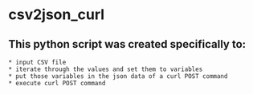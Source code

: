 # csv2json_curl

## This python script was created specifically to:
```
* input CSV file
* iterate through the values and set them to variables
* put those variables in the json data of a curl POST command
* execute curl POST command
```
